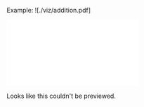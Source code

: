 Example: ![./viz/addition.pdf]

<object data="/viz/addition.pdf" type="application/pdf" width="400px" height="400px">
  <embed src="/viz/addition.pdf">
    <p>Looks like this couldn't be previewed.</p>
  </embed>
</object>